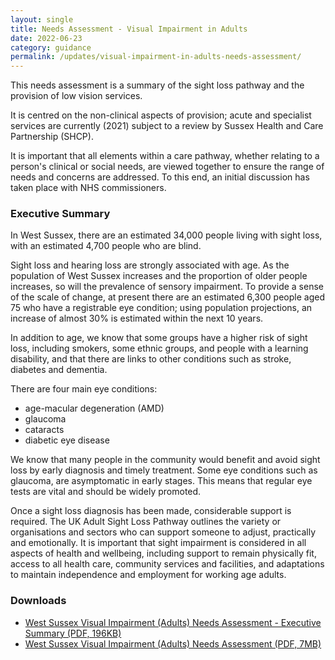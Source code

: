 ```yaml
---
layout: single
title: Needs Assessment - Visual Impairment in Adults
date: 2022-06-23
category: guidance
permalink: /updates/visual-impairment-in-adults-needs-assessment/
---
```


This needs assessment is a summary of the sight loss pathway and the provision of low vision services.

It is centred on the non-clinical aspects of provision; acute and specialist services are currently (2021) subject to a review by Sussex Health and Care Partnership (SHCP).

It is important that all elements within a care pathway, whether relating to a person's clinical or social needs, are viewed together to ensure the range of needs and concerns are addressed. To this end, an initial discussion has taken place with NHS commissioners.

### Executive Summary

In West Sussex, there are an estimated 34,000 people living with sight loss, with an estimated 4,700 people who are blind.

Sight loss and hearing loss are strongly associated with age. As the population of West Sussex increases and the proportion of older people increases, so will the prevalence of sensory impairment. To provide a sense of the scale of change, at present there are an estimated 6,300 people aged 75 who have a registrable eye condition; using population projections, an increase of almost 30% is estimated within the next 10 years.

In addition to age, we know that some groups have a higher risk of sight loss, including smokers, some ethnic groups, and people with a learning disability, and that there are links to other conditions such as stroke, diabetes and dementia.

There are four main eye conditions:

* age-macular degeneration (AMD)
* glaucoma
* cataracts
* diabetic eye disease
 
We know that many people in the community would benefit and avoid sight loss by early diagnosis and timely treatment. Some eye conditions such as glaucoma, are asymptomatic in early stages. This means that regular eye tests are vital and should be widely promoted.

Once a sight loss diagnosis has been made, considerable support is required. The UK Adult Sight Loss Pathway outlines the variety or organisations and sectors who can support someone to adjust, practically and emotionally. It is important that sight impairment is considered in all aspects of health and wellbeing, including support to remain physically fit, access to all health care, community services and facilities, and adaptations to maintain independence and employment for working age adults.

### Downloads

* [West Sussex Visual Impairment (Adults) Needs Assessment - Executive Summary (PDF, 196KB)](/assets/EXEC%20SUMMARY%20Visual%20Impairment%20(Adults)%20West%20Sussex%20PHSRU%20FINAL%20ACCESSIBILITY%20CHECKED.pdf)
* [West Sussex Visual Impairment (Adults) Needs Assessment (PDF, 7MB)](/assets/Visual%20Impairment%20(Adults)%20West%20Sussex%20PHSRU%20FINAL%20DRAFT%20-%20Accessible%20Checked.pdf)
